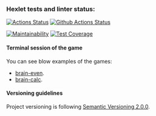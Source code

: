 ### Hexlet tests and linter status:
[![Actions Status](https://github.com/DiBDV/frontend-project-lvl1/workflows/hexlet-check/badge.svg)](https://github.com/DiBDV/frontend-project-lvl1/actions)
[![Github Actions Status](https://github.com/DiBDV/frontend-project-lvl1/actions/workflows/github-actions-fe_lvl1.yml/badge.svg)](https://github.com/DiBDV/frontend-project-lvl1/actions)

[![Maintainability](https://api.codeclimate.com/v1/badges/a99a88d28ad37a79dbf6/maintainability)](https://codeclimate.com/github/codeclimate/codeclimate/maintainability)
[![Test Coverage](https://api.codeclimate.com/v1/badges/a99a88d28ad37a79dbf6/test_coverage)](https://codeclimate.com/github/codeclimate/codeclimate/test_coverage)


#### Terminal session of the game

You can see blow examples of the games:
- [brain-even](https://asciinema.org/a/QKPEbokO1seKYIDHpYhe2k2Om).
- [brain-calc](https://asciinema.org/a/0NtLTo5szi4DCUuPfEYYoJBtO).

#### Versioning guidelines

Project versioning is following [Semantic Versioning 2.0.0](https://semver.org/).
